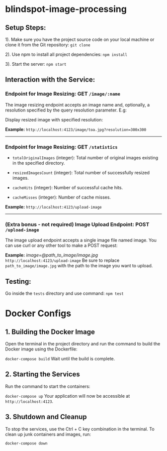 # blindspot-image-processing

## Setup Steps:

1). Make sure you have the project source code on your local machine or clone it from the Git repository: `git clone`

2). Use npm to install all project dependencies: `npm install`

3). Start the server: `npm start`



## Interaction with the Service:


### Endpoint for Image Resizing: GET `/image/:name`

The image resizing endpoint accepts an image name and, optionally, a resolution specified by the query resolution parameter. E.g:

Display resized image with specified resolution:

**Example:** `http://localhost:4123/image/toa.jpg?resolution=300x300`

______

### Endpoint for Image Resizing: GET `/statistics`

- `totalOriginalImages` (integer): Total number of original images existing in the specified directory.

- `resizedImagesCount` (integer): Total number of successfully resized images.

- `cacheHits` (integer): Number of successful cache hits.

- `cacheMisses` (integer): Number of cache misses.

**Example:** `http://localhost:4123/upload-image`
_____________

### (Extra bonus - not required) Image Upload Endpoint: POST `/upload-image`

The image upload endpoint accepts a single image file named image. You can use curl or any other tool to make a POST request:


**Example:**  _image=@path_to_image/image.jpg_ `http://localhost:4123/upload-image`
Be sure to replace `path_to_image/image.jpg` with the path to the image you want to upload.



## Testing:

Go inside the `tests` directory and use command: `npm test`


# Docker Configs

## 1. Building the Docker Image
Open the terminal in the project directory and run the command to build the Docker image using the Dockerfile:

`docker-compose build`
Wait until the build is complete.

## 2. Starting the Services
Run the command to start the containers:

`docker-compose up`
Your application will now be accessible at `http://localhost:4123`.

## 3. Shutdown and Cleanup
To stop the services, use the Ctrl + C key combination in the terminal. To clean up junk containers and images, run:

`docker-compose down`

